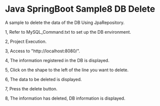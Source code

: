 # Java SpringBoot Sample8 DB Delete

A sample to delete the data of the DB Using JpaRepository.

1, Refer to MySQL_Command.txt to set up the DB environment.

2, Project Execution.

3, Access to "http://localhost:8080/".

4, The information registered in the DB is displayed.

5, Click on the shape to the left of the line you want to delete.

6, The data to be deleted is displayed.

7, Press the delete button.

8, The information has deleted, DB information is displayed.
